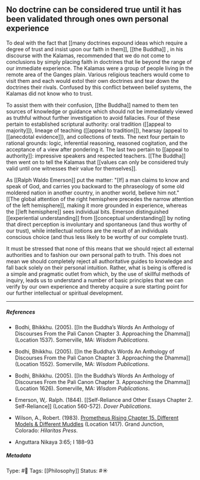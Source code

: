 ## No doctrine can be considered true until it has been validated through ones own personal experience # 

To deal with the fact that [[many doctrines expound ideas which require a degree of trust and insist upon our faith in them]], [[the Buddha]] , in his discourse with the Kalamas, recommended that we do not come to conclusions by simply placing faith in doctrines that lie beyond the range of our immediate experience. The Kalamas were a group of people living in the remote area of the Ganges plain. Various religious teachers would come to visit them and each would extol their own doctrines and tear down the doctrines their rivals. Confused by this conflict between belief systems, the Kalamas did not know who to trust. 

To assist them with their confusion, [[the Buddha]] named to them ten sources of knowledge or guidance which should not be immediately viewed as truthful without further investigation to avoid fallacies. Four of these pertain to established scriptural authority: oral tradition ([[appeal to majority]]), lineage of teaching ([[appeal to tradition]]), hearsay (appeal to [[anecdotal evidence]]), and collections of texts. The next four pertain to rational grounds: logic, inferential reasoning, reasoned cogitation, and the acceptance of a view after pondering it. The last two pertain to [[appeal to authority]]: impressive speakers and respected teachers. [[The Buddha]] then went on to tell the Kalamas that [[values can only be considered truly valid until one witnesses their value for themselves]].

As [[Ralph Waldo Emerson]] put the matter: "[If] a man claims to know and speak of God, and carries you backward to the phraseology of some old moldered nation in another country, in another world, believe him not." [[The global attention of the right hemisphere precedes the narrow attention of the left hemisphere]], making it more grounded in experience, whereas the [[left hemisphere]] sees individual bits. Emerson distinguished [[experiential understanding]] from [[conceptual understanding]] by noting that direct perception is involuntary and spontaneous (and thus worthy of our trust), while intellectual notions are the result of an individuals conscious choice (and thus less likely to be worthy of our complete trust).

It must be stressed that none of this means that we should reject all external authorities and to fashion our own personal path to truth. This does not mean we should completely reject all authoritative guides to knowledge and fall back solely on their personal intuition. Rather, what is being is offered is a simple and pragmatic outlet from which, by the use of skillful methods of inquiry, leads us to understand a number of basic principles that we can verify by our own experience and thereby acquire a sure starting point for our further intellectual or spiritual development.

___

##### References

- Bodhi, Bhikkhu. (2005). [[In the Buddha’s Words An Anthology of Discourses From the Pali Canon Chapter 3. Approaching the Dhamma]] (Location 1537). Somerville, MA: _Wisdom Publications_.

- Bodhi, Bhikkhu. (2005). [[In the Buddha’s Words An Anthology of Discourses From the Pali Canon Chapter 3. Approaching the Dhamma]] (Location 1552). Somerville, MA: _Wisdom Publications_.

- Bodhi, Bhikkhu. (2005). [[In the Buddha’s Words An Anthology of Discourses From the Pali Canon Chapter 3. Approaching the Dhamma]] (Location 1626). Somerville, MA: _Wisdom Publications_.

- Emerson, W,. Ralph. (1844). [[Self-Reliance and Other Essays Chapter 2. Self-Reliance]] (Location 560-572). _Dover Publications_.

- Wilson, A., Robert. (1983). [Prometheus Rising Chapter 15. Different Models & Different Muddles](app://obsidian.md/Prometheus%20Rising%20Chapter%2015.%20Different%20Models%20&%20Different%20Muddles) (Location 1417). Grand Junction, Colorado: _Hilaritas Press_.

- Anguttara Nikaya 3:65; I 188–93

##### Metadata

Type: #🔴 
Tags: [[Philosophy]] 
Status: #☀️ 